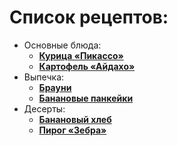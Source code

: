 # Список рецептов:

- Основные блюда:
	- [**Курица «Пикассо»**](chicken_picasso.md)
	- [**Картофель «Айдахо»**](potatoes_idaho.md)
- Выпечка:
	- [**Брауни**](brownie.md)
	- [**Банановые панкейки**](banana_pancakes.md)
- Десерты:
	- [**Банановый хлеб**](banana_bread.md)
	- [**Пирог «Зебра»**](zebra.md)